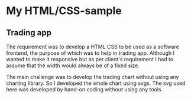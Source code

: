 # My HTML/CSS-sample

## Trading app

The requirement was to develop a HTML CSS to be used as a software frontend, the purpose of which was to help in trading app. Although I wanted to make it responsive but as per client's requirement I had to assume that the width would always be of a fixed size.

The main challenge was to develop the trading chart without using any charting library. So I developed the whole chart using svgs. The svg used here was developed by hand-on coding without using any tools.
